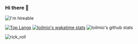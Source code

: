 ### Hi there 👋
<img src="https://img.shields.io/badge/Hireable%20-Yes-blue.svg?style=plastic" alt="I'm hireable">

[![Top Langs](https://github-readme-stats.vercel.app/api/top-langs/?username=ioilmio)](https://github.com/ioilmio/github-readme-stats)
[![Ioilmio's wakatime stats](https://github-readme-stats.vercel.app/api/wakatime?username=ioilmio)](https://github.com/ioilmio/github-readme-stats)
![Ioilmio's github stats](https://github-readme-stats.vercel.app/api?username=ioilmio)



![rick_roll](https://media.giphy.com/media/AmHgqpGdXWsCs/giphy.gif)


